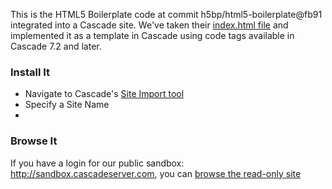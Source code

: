 
This is the HTML5 Boilerplate code at commit h5bp/html5-boilerplate@fb91 integrated into a Cascade site. We've taken their [index.html file](https://github.com/h5bp/html5-boilerplate/blob/fb9166461b4e23905ca9eddadeafd9895db0629f/index.html) and implemented it as a template in Cascade using code tags available in Cascade 7.2 and later.

### Install It

- Navigate to Cascade's [Site Import tool](http://www.hannonhill.com/kb/Site-Import-Export/index.html#site-import)
- Specify a Site Name
- 

### Browse It

If you have a login for our public sandbox: http://sandbox.cascadeserver.com, you can [browse the read-only site](http://sandbox.cascadeserver.com/entity/open.act?id=25e51ac30a7aa62645b5ff658c18bd1b&type=folder)